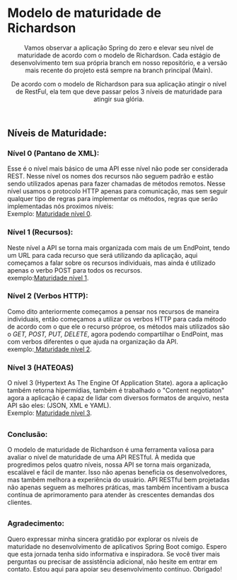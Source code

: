 <h1>Modelo de maturidade de Richardson</h1>
<header>
  <p>Vamos observar a aplicação Spring do zero e elevar seu nível de maturidade de acordo com o modelo de Richardson. Cada estágio de desenvolvimento tem sua própria branch em nosso repositório, e a versão mais recente do projeto está sempre na branch principal (Main).</p>
  <p>De acordo com o modelo de Richardson para sua aplicação atingir o nível de RestFul, ela tem que deve passar pelos 3 níveis de maturidade para atingir sua glória.</p>
</header>

<section>
  <h2>Níveis de Maturidade:</h2>
  <div>
    <h3>Nível 0 (Pantano de XML):</h3>
    <p> Esse é o nível mais básico de uma API esse nível não pode ser considerada REST. Nesse nível os nomes dos recursos não seguem padrão e estão sendo utilizados apenas para fazer chamadas de métodos remotos. Nesse nível usamos o protocolo HTTP apenas para comunicação, mas sem seguir qualquer tipo de regras para implementar os métodos, regras que serão implementadas nós proximos níveis:
    <br>Exemplo: <a href="https://github.com/UiltonRibeiro/SpringBootMaturidadeLvs/tree/MaturidadeLv0">Maturidade nível 0</a>.</p>
  </div>
  <div>
    <h3>Nível 1 (Recursos):</h3>
    <p>Neste nível a API se torna mais organizada com mais de um EndPoint, tendo um URL para cada recurso que será utilizando da aplicação, aqui começamos a falar sobre os recursos individuais, mas ainda é utilizado apenas o verbo POST para todos os recursos. <br>
    exemplo:<a href="https://github.com/UiltonRibeiro/SpringBootMaturidadeLvs/tree/MaturidadeLv1">Maturidade nível 1</a>.</p>
  </div>
  <div>
    <h3>Nível 2 (Verbos HTTP):</h3>
    <p>Como dito anteriormente começamos a pensar nos recursos de maneira individuais, então começamos a utilizar os verbos HTTP para cada método de acordo com o que ele o recurso próproe, os métodos mais utilizados são o <i>GET, POST, PUT, DELETE</i>, agora podendo compartilhar o EndPoint, mas com verbos diferentes o que ajuda na organização da API.<br>
    exemplo:<a href="https://github.com/UiltonRibeiro/SpringBootMaturidadeLvs/tree/MaturidadeLv2"> Maturidade nível 2</a>.</p>
  </div>
  <div>
    <h3>Nível 3 (HATEOAS)</h3>
    <p>
      O nível 3 (Hypertext As The Engine Of Application State). agora a aplicação também retorna hipermídias, também é trabalhado o "Content negotiaton" agora a aplicação é capaz de lidar com diversos formatos de arquivo, nesta API são eles: (JSON, XML e YAML).<br>
      Exemplo: <a href="https://github.com/UiltonRibeiro/SpringBootMaturidadeLvs/tree/MaturidadeLv3">Maturidade nível 3</a>.
    </p>
  </div>

  ##
  <p></p>
  
</section>
<section>
    <h3>Conclusão:</h3>
    <p>O modelo de maturidade de Richardson é uma ferramenta valiosa para avaliar o nível de maturidade de uma API RESTful. À medida que progredimos pelos quatro níveis, nossa API se torna mais organizada, escalável e fácil de manter. Isso não apenas beneficia os desenvolvedores, mas também melhora a experiência do usuário. API RESTful bem projetadas não apenas seguem as melhores práticas, mas também incentivam a busca contínua de aprimoramento para atender às crescentes demandas dos clientes.</p>
</section>

##
<footer>
  <h3>Agradecimento:</h3>
  <p> Quero expressar minha sincera gratidão por explorar os níveis de maturidade no desenvolvimento de aplicativos Spring Boot comigo. Espero que esta jornada tenha sido informativa e inspiradora. Se você tiver mais perguntas ou precisar de assistência adicional, não hesite em entrar em contato. Estou aqui para apoiar seu desenvolvimento contínuo. Obrigado!</p>
</footer>
